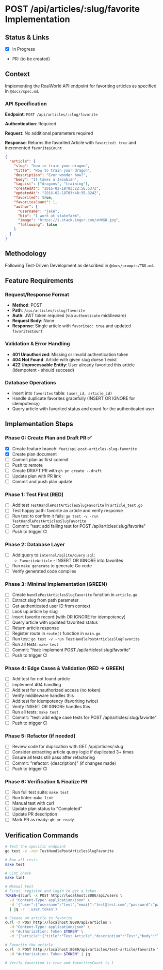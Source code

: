 # POST /api/articles/:slug/favorite Implementation

## Status & Links

- [x] In Progress
- PR: (to be created)

## Context

Implementing the RealWorld API endpoint for favoriting articles as specified in `@docs/spec.md`.

### API Specification

**Endpoint**: `POST /api/articles/:slug/favorite`

**Authentication**: Required

**Request**: No additional parameters required

**Response**: Returns the favorited Article with `favorited: true` and incremented `favoritesCount`

```json
{
  "article": {
    "slug": "how-to-train-your-dragon",
    "title": "How to train your dragon",
    "description": "Ever wonder how?",
    "body": "It takes a Jacobian",
    "tagList": ["dragons", "training"],
    "createdAt": "2016-02-18T03:22:56.637Z",
    "updatedAt": "2016-02-18T03:48:35.824Z",
    "favorited": true,
    "favoritesCount": 1,
    "author": {
      "username": "jake",
      "bio": "I work at statefarm",
      "image": "https://i.stack.imgur.com/xHWG8.jpg",
      "following": false
    }
  }
}
```

## Methodology

Following Test-Driven Development as described in `@docs/prompts/TDD.md`.

## Feature Requirements

### Request/Response Format

- **Method**: POST
- **Path**: `/api/articles/:slug/favorite`
- **Auth**: JWT token required (via `authenticate` middleware)
- **Request Body**: None
- **Response**: Single article with `favorited: true` and updated `favoritesCount`

### Validation & Error Handling

- **401 Unauthorized**: Missing or invalid authentication token
- **404 Not Found**: Article with given slug doesn't exist
- **422 Unprocessable Entity**: User already favorited this article (idempotent - should succeed)

### Database Operations

- Insert into `favorites` table: `(user_id, article_id)`
- Handle duplicate favorites gracefully (INSERT OR IGNORE for idempotency)
- Query article with favorited status and count for the authenticated user

## Implementation Steps

### Phase 0: Create Plan and Draft PR ✅

- [x] Create feature branch: `feat/api-post-articles-slug-favorite`
- [x] Create plan document
- [ ] Commit plan as first commit
- [ ] Push to remote
- [ ] Create DRAFT PR with `gh pr create --draft`
- [ ] Update plan with PR link
- [ ] Commit and push plan update

### Phase 1: Test First (RED)

- [ ] Add test `TestHandlePostArticlesSlugFavorite` in `article_test.go`
- [ ] Test happy path: favorite an article and verify response
- [ ] Run test to confirm it fails: `go test -v -run TestHandlePostArticlesSlugFavorite`
- [ ] Commit: "test: add failing test for POST /api/articles/:slug/favorite"
- [ ] Push to trigger CI

### Phase 2: Database Layer

- [ ] Add query to `internal/sqlite/query.sql`:
  - `FavoriteArticle` - INSERT OR IGNORE into favorites
- [ ] Run `make generate` to generate Go code
- [ ] Verify generated code compiles

### Phase 3: Minimal Implementation (GREEN)

- [ ] Create `handlePostArticlesSlugFavorite` function in `article.go`
- [ ] Extract slug from path parameter
- [ ] Get authenticated user ID from context
- [ ] Look up article by slug
- [ ] Insert favorite record (with OR IGNORE for idempotency)
- [ ] Query article with updated favorited status
- [ ] Return article response
- [ ] Register route in `route()` function in `main.go`
- [ ] Run test: `go test -v -run TestHandlePostArticlesSlugFavorite`
- [ ] Run all tests: `make test`
- [ ] Commit: "feat: implement POST /api/articles/:slug/favorite"
- [ ] Push to trigger CI

### Phase 4: Edge Cases & Validation (RED → GREEN)

- [ ] Add test for not found article
- [ ] Implement 404 handling
- [ ] Add test for unauthorized access (no token)
- [ ] Verify middleware handles this
- [ ] Add test for idempotency (favoriting twice)
- [ ] Verify INSERT OR IGNORE handles this
- [ ] Run all tests: `make test`
- [ ] Commit: "test: add edge case tests for POST /api/articles/:slug/favorite"
- [ ] Push to trigger CI

### Phase 5: Refactor (if needed)

- [ ] Review code for duplication with GET /api/articles/:slug
- [ ] Consider extracting article query logic if duplicated 3+ times
- [ ] Ensure all tests still pass after refactoring
- [ ] Commit: "refactor: {description}" (if changes made)
- [ ] Push to trigger CI

### Phase 6: Verification & Finalize PR

- [ ] Run full test suite: `make test`
- [ ] Run linter: `make lint`
- [ ] Manual test with curl
- [ ] Update plan status to "Completed"
- [ ] Update PR description
- [ ] Mark PR as ready: `gh pr ready`

## Verification Commands

```bash
# Test the specific endpoint
go test -v -run TestHandlePostArticlesSlugFavorite

# Run all tests
make test

# Lint check
make lint

# Manual test
# First, register and login to get a token
TOKEN=$(curl -X POST http://localhost:8080/api/users \
  -H "Content-Type: application/json" \
  -d '{"user":{"username":"test","email":"test@test.com","password":"password"}}' \
  | jq -r '.user.token')

# Create an article to favorite
curl -X POST http://localhost:8080/api/articles \
  -H "Content-Type: application/json" \
  -H "Authorization: Token $TOKEN" \
  -d '{"article":{"title":"Test Article","description":"Test","body":"Test body","tagList":["test"]}}'

# Favorite the article
curl -X POST http://localhost:8080/api/articles/test-article/favorite \
  -H "Authorization: Token $TOKEN" | jq

# Verify favorited is true and favoritesCount is 1
```
